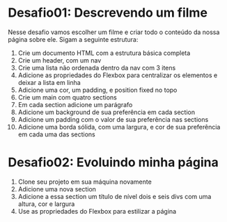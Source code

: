 <!-- Aula 09 - Introdução ao modelo flexível de caixas -->
# Desafio01: Descrevendo um filme
Nesse desafio vamos escolher um filme e criar todo o conteúdo da nossa página sobre ele. Sigam a seguinte estrutura:

1. Crie um documento HTML com a estrutura básica completa
2. Crie um header, com um nav
3. Crie uma lista não ordenada dentro da nav com 3 itens
4. Adicione as propriedades do Flexbox para centralizar os elementos e deixar a lista em linha
5. Adicione uma cor, um padding, e position fixed no topo
6. Crie um main com quatro sections
7. Em cada section adicione um parágrafo
8. Adicione um background de sua preferência em cada section
9. Adicione um padding com o valor de sua preferência nas sections
10. Adicione uma borda sólida, com uma largura, e cor de sua preferência em cada uma das sections

# Desafio02: Evoluindo minha página

1. Clone seu projeto em sua máquina novamente
2. Adicione uma nova section
3. Adicione a essa section um título de nível dois e seis divs com uma altura, cor e largura
4. Use as propriedades do Flexbox para estilizar a página
